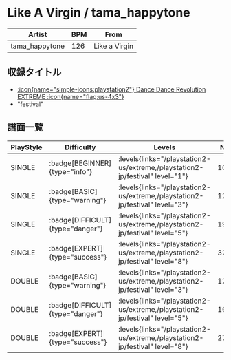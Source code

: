 # Like A Virgin / tama_happytone

|Artist|BPM|From|
|------|---|----|
|tama_happytone|126|Like a Virgin|

## 収録タイトル

- [:icon{name="simple-icons:playstation2"} Dance Dance Revolution EXTREME :icon{name="flag:us-4x3"}](/playstation2-us/extreme)
- "festival"

## 譜面一覧

|PlayStyle|Difficulty|Levels|Notes|Movie|
|---------|----------|------|-----|-----|
|SINGLE| :badge[BEGINNER]{type="info"}| :levels{links="/playstation2-us/extreme,/playstation2-jp/festival" level="1"}|102/0||
|SINGLE| :badge[BASIC]{type="warning"}| :levels{links="/playstation2-us/extreme,/playstation2-jp/festival" level="3"}|123/2||
|SINGLE| :badge[DIFFICULT]{type="danger"}| :levels{links="/playstation2-us/extreme,/playstation2-jp/festival" level="5"}|190/14||
|SINGLE| :badge[EXPERT]{type="success"}| :levels{links="/playstation2-us/extreme,/playstation2-jp/festival" level="8"}|326/3||
|DOUBLE| :badge[BASIC]{type="warning"}| :levels{links="/playstation2-us/extreme,/playstation2-jp/festival" level="3"}|123/8||
|DOUBLE| :badge[DIFFICULT]{type="danger"}| :levels{links="/playstation2-us/extreme,/playstation2-jp/festival" level="5"}|169/9||
|DOUBLE| :badge[EXPERT]{type="success"}| :levels{links="/playstation2-us/extreme,/playstation2-jp/festival" level="8"}|270/13||
